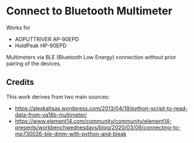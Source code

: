 # Connect to Bluetooth Multimeter

Works for

* AOPUTTRIVER AP-90EPD
* HoldPeak HP-90EPD

Multimeters via BLE (Bluetooth Low Energy) connection *without* prior pairing of the devices.


## Credits

This work derives from two main sources:

* https://alexkaltsas.wordpress.com/2013/04/19/python-script-to-read-data-from-va18b-multimeter/
* https://www.element14.com/community/community/element14-presents/workbenchwednesdays/blog/2020/03/09/connecting-to-mp730026-ble-dmm-with-python-and-bleak
